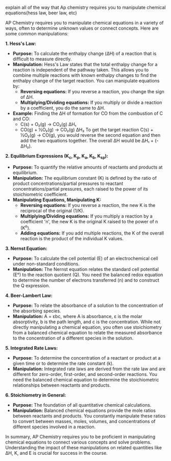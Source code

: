 explain all of the way that Ap chemistry requires you to manipulate chemical equations(hess law, beer law, etc)

AP Chemistry requires you to manipulate chemical equations in a variety of ways, often to determine unknown values or connect concepts. Here are some common manipulations:

**1. Hess's Law:**

* **Purpose:** To calculate the enthalpy change (ΔH) of a reaction that is difficult to measure directly.
* **Manipulation:**  Hess's Law states that the total enthalpy change for a reaction is independent of the pathway taken.  This allows you to combine multiple reactions with known enthalpy changes to find the enthalpy change of the target reaction.  You can manipulate equations by:
    * **Reversing equations:** If you reverse a reaction, you change the sign of ΔH.
    * **Multiplying/Dividing equations:** If you multiply or divide a reaction by a coefficient, you do the same to ΔH.
* **Example:**  Finding the ΔH of formation for CO from the combustion of C and CO:
    * C(s) + O₂(g) → CO₂(g)        ΔH₁
    * CO(g) + ½O₂(g) → CO₂(g)    ΔH₂
    To get the target reaction C(s) + ½O₂(g) → CO(g), you would reverse the second equation and then add the two equations together.  The overall ΔH would be ΔH₁ + (-ΔH₂).

**2. Equilibrium Expressions (K<sub>c</sub>, K<sub>p</sub>, K<sub>a</sub>, K<sub>b</sub>, K<sub>sp</sub>):**

* **Purpose:** To quantify the relative amounts of reactants and products at equilibrium.
* **Manipulation:** The equilibrium constant (K) is defined by the ratio of product concentrations/partial pressures to reactant concentrations/partial pressures, each raised to the power of its stoichiometric coefficient.
* **Manipulating Equations, Manipulating K:**
    * **Reversing equations:**  If you reverse a reaction, the new K is the reciprocal of the original (1/K).
    * **Multiplying/Dividing equations:** If you multiply a reaction by a coefficient 'n', the new K is the original K raised to the power of n (K<sup>n</sup>).
    * **Adding equations:** If you add multiple reactions, the K of the overall reaction is the product of the individual K values.

**3. Nernst Equation:**

* **Purpose:** To calculate the cell potential (E) of an electrochemical cell under non-standard conditions.
* **Manipulation:**  The Nernst equation relates the standard cell potential (E°) to the reaction quotient (Q).  You need the balanced redox equation to determine the number of electrons transferred (n) and to construct the Q expression.

**4. Beer-Lambert Law:**

* **Purpose:** To relate the absorbance of a solution to the concentration of the absorbing species.
* **Manipulation:** A = εbc, where A is absorbance, ε is the molar absorptivity, b is the path length, and c is the concentration.  While not directly manipulating a chemical equation, you often use stoichiometry from a balanced chemical equation to relate the measured absorbance to the concentration of a different species in the solution.

**5. Integrated Rate Laws:**

* **Purpose:** To determine the concentration of a reactant or product at a given time or to determine the rate constant (k).
* **Manipulation:** Integrated rate laws are derived from the rate law and are different for zero-order, first-order, and second-order reactions.  You need the balanced chemical equation to determine the stoichiometric relationships between reactants and products.

**6. Stoichiometry in General:**

* **Purpose:**  The foundation of all quantitative chemical calculations.
* **Manipulation:** Balanced chemical equations provide the mole ratios between reactants and products.  You constantly manipulate these ratios to convert between masses, moles, volumes, and concentrations of different species involved in a reaction.

In summary, AP Chemistry requires you to be proficient in manipulating chemical equations to connect various concepts and solve problems.  Understanding the impact of these manipulations on related quantities like ΔH, K, and E is crucial for success in the course.
